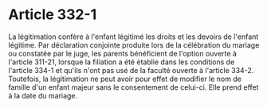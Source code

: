# Article 332-1

La légitimation confère à l'enfant légitimé les droits et les devoirs de l'enfant légitime.   Par déclaration conjointe produite lors de la célébration du mariage ou constatée par le juge, les parents bénéficient de l'option ouverte à l'article 311-21, lorsque la filiation a été établie dans les conditions de l'article 334-1 et qu'ils n'ont pas usé de la faculté ouverte à l'article 334-2. Toutefois, la légitimation ne peut avoir pour effet de modifier le nom de famille d'un enfant majeur sans le consentement de celui-ci.   Elle prend effet à la date du mariage.